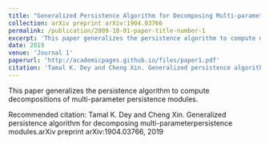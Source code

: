 ```yaml
---
title: "Generalized Persistence Algorithm for Decomposing Multi-parameter Persistence Modules"
collection: arXiv preprint arXiv:1904.03766
permalink: /publication/2009-10-01-paper-title-number-1
excerpt: 'This paper generalizes the persistence algorithm to compute decompositions of multi-parameter persistence modules. '
date: 2019
venue: 'Journal 1'
paperurl: 'http://academicpages.github.io/files/paper1.pdf'
citation: 'Tamal K. Dey and Cheng Xin. Generalized persistence algorithm for decomposing multi-parameterpersistence modules.arXiv preprint arXiv:1904.03766, 2019'
---
```

This paper generalizes the persistence algorithm to compute decompositions of multi-parameter persistence modules. 

<!-- [Download paper here](http://academicpages.github.io/files/paper1.pdf) -->

Recommended citation: Tamal K. Dey and Cheng Xin. Generalized persistence algorithm for decomposing multi-parameterpersistence modules.arXiv preprint arXiv:1904.03766, 2019